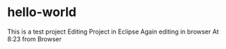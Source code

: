 # hello-world
This is a test project
Editing Project in Eclipse
Again editing in browser
At 8:23 from Browser
